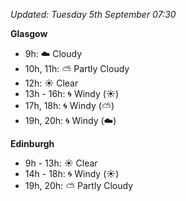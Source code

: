 *Updated: Tuesday 5th September 07:30*

**Glasgow**

* 9h: :cloud: Cloudy
* 10h, 11h: :partly_sunny: Partly Cloudy
* 12h: :sunny: Clear
* 13h - 16h: :cyclone: Windy (:sunny:)
* 17h, 18h: :cyclone: Windy (:partly_sunny:)
* 19h, 20h: :cyclone: Windy (:cloud:)

**Edinburgh**

* 9h - 13h: :sunny: Clear
* 14h - 18h: :cyclone: Windy (:sunny:)
* 19h, 20h: :partly_sunny: Partly Cloudy
